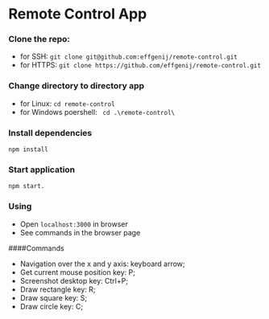 # Remote Control App
### Clone the repo: 
- for SSH: ```git clone git@github.com:effgenij/remote-control.git```
- for HTTPS: ```git clone https://github.com/effgenij/remote-control.git```

### Change directory to directory app
- for Linux: ```cd remote-control```
- for Windows poershell: ``` cd .\remote-control\```
### Install dependencies
```npm install```

### Start application
```npm start.```

### Using
- Open ```localhost:3000``` in browser
- See commands in the browser page

####Commands

- Navigation over the x and y axis: keyboard arrow;
- Get current mouse position key: P;
- Screenshot desktop key: Ctrl+P;
- Draw rectangle key: R;
- Draw square key: S;
- Draw circle key: C;